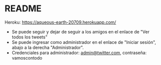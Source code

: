 # README

Heroku: https://aqueous-earth-20709.herokuapp.com/

- Se puede seguir y dejar de seguir a los amigos en el enlace de "Ver todos los tweets"
- Se puede ingresar como administrador en el enlace de "Iniciar sesión", abajo a la derecha "Administrador".
- Credenciales para administrador: admin@twitter.com, contraseña: vamoscontodo